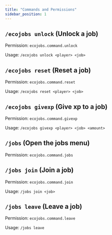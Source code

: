```yaml
---
title: "Commands and Permissions"
sidebar_position: 1
---
```


## `/ecojobs unlock` (Unlock a job)
Permission: `ecojobs.command.unlock`

Usage: `/ecojobs unlock <player> <job>`

## `/ecojobs reset` (Reset a job)
Permission: `ecojobs.command.reset`

Usage: `/ecojobs reset <player> <job>`

## `/ecojobs givexp` (Give xp to a job)
Permission: `ecojobs.command.givexp`

Usage: `/ecojobs givexp <player> <job> <amount>`

## `/jobs` (Open the jobs menu)
Permission: `ecojobs.command.jobs`

## `/jobs join` (Join a job)
Permission: `ecojobs.command.join`

Usage: `/jobs join <job>`

## `/jobs leave` (Leave a job)
Permission: `ecojobs.command.leave`

Usage: `/jobs leave`